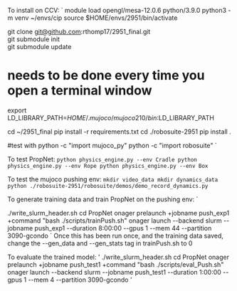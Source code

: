 To install on CCV: 
`
module load opengl/mesa-12.0.6 python/3.9.0
python3 -m venv ~/envs/cip
source $HOME/envs/2951/bin/activate

git clone git@github.com:rthomp17/2951_final.git    
git submodule init    
git submodule update

# needs to be done every time you open a terminal window
export LD_LIBRARY_PATH=$HOME/.mujoco/mujoco210/bin:$LD_LIBRARY_PATH

cd ~/2951_final
pip install -r requirements.txt
cd ./robosuite-2951
pip install .

#test with
python -c "import mujoco_py"
python -c "import robosuite"
`

To test PropNet:
`
python physics_engine.py --env Cradle
python physics_engine.py --env Rope
python physics_engine.py --env Box
`

To test the mujoco pushing env:
`
mkdir video_data
mkdir dynamics_data
python ./robosuite-2951/robosuite/demos/demo_record_dynamics.py
`

To generate training data and train PropNet on the pushing env:
`

./write_slurm_header.sh
cd PropNet
onager prelaunch +jobname push_exp1 +command "bash 
./scripts/trainPush.sh" 
onager launch --backend slurm --jobname push_exp1 --duration 8:00:00 
--gpus 1 
--mem 44 --partition 3090-gcondo
`
Once this has been run once, and the training data saved, change the 
--gen_data and --gen_stats tag in trainPush.sh to 0

To evaluate the trained model: 
'
./write_slurm_header.sh
cd PropNet
onager prelaunch +jobname push_test1 +command "bash
./scripts/eval_Push.sh"
onager launch --backend slurm --jobname push_test1 --duration 1:00:00
--gpus 1
--mem 4 --partition 3090-gcondo
'
